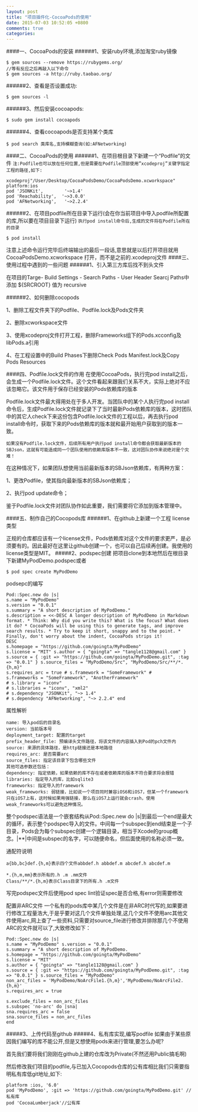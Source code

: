 ```yaml
---
layout: post
title: "项目插件化-CocoaPods的使用"
date: 2015-07-03 10:52:05 +0800
comments: true
categories: 
---
```

####一、CocoaPods的安装
######1、安装ruby环境,添加淘宝ruby镜像

	$ gem sources --remove https://rubygems.org/
	//等有反应之后再敲入以下命令
	$ gem sources -a http://ruby.taobao.org/
	
######2、查看是否设置成功:

	$ gem sources -l
	
######3、然后安装cocoapods:

	$ sudo gem install cocoapods

######4、查看cocoapods是否支持某个类库
	
	$ pod search 类库名,支持模糊查询(如:AFNetworking)
	
####二、CocoaPods的使用
######1、在项目根目录下新建一个“Podfile”的文件
`注:Podfile也可以放在任何位置,但是需要在Podfile顶部使用”xcodeproj”关键字指定工程的路径,如下:`

	xcodeproj"/User/Desktop/CocoaPodsDemo/CocoaPodsDemo.xcworkspace"
	platform:ios
	pod 'JSONKit',		  '~>1.4'
	pod 'Reachability',  '~>3.0.0'
	pod 'AFNetworking',	  '~>2.2.4'
	
######2、在项目podfile所在目录下运行(会在你当前项目中导入podfile所配置的库,所以要在项目目录下运行)
`执行pod install命令后,生成的文件将在Podfile所在的目录`

	$ pod install
	
注意上述命令运行完毕后终端输出的最后一段话,意思就是以后打开项目就用CocoaPodsDemo.xcworkspace 打开，而不是之前的.xcodeproj文件
####三、使用过程中遇到的一些问题
######1、引入第三方库后找不到头文件

在项目的Targe- Build Settings - Search Paths - User Header Searcj Paths中添加 ${SRCROOT} 值为 recursive

######2、如何删除cocopods

1、删除工程文件夹下的Podfile、Podfile.lock及Pods文件夹

2、删除xcworkspace文件

3、使用xcodeproj文件打开工程，删除Frameworks组下的Pods.xcconfig及libPods.a引用

4、在工程设置中的Build Phases下删除Check Pods Manifest.lock及Copy Pods Resources

####四、Podfile.lock文件的作用
在使用CocoaPods，执行完pod install之后，会生成一个Podfile.lock文件。这个文件看起来跟我们关系不大，实际上绝对不应该忽略它。该文件用于保存已经安装的Pods依赖库的版本

Podfile.lock文件最大得用处在于多人开发。当团队中的某个人执行完pod install命令后，生成Podfile.lock文件就记录下了当时最新Pods依赖库的版本，这时团队中的其它人check下来这份包含Podfile.lock文件的工程以后，再去执行pod install命令时，获取下来的Pods依赖库的版本就和最开始用户获取到的版本一致。

`如果没有Podfile.lock文件，后续所有用户执行pod install命令都会获取最新版本的SBJson，这就有可能造成同一个团队使用的依赖库版本不一致，这对团队协作来说绝对是个灾难！`

在这种情况下，如果团队想使用当前最新版本的SBJson依赖库，有两种方案：

1、更改Podfile，使其指向最新版本的SBJson依赖库；

2、执行pod update命令；

鉴于Podfile.lock文件对团队协作如此重要，我们需要将它添加到版本管理中。

####五、制作自己的Cocopods库
######1、在github上新建一个工程
license类型

正规的仓库都应该有一个license文件，Pods依赖库对这个文件的要求更严，是必须要有的。因此最好在这里让github创建一个，也可以自己后续再创建。我使用的license类型是MIT。
#####2、podspec创建
把项目clone到本地然后在根目录下新建MyPodDemo.podspec或者

	$ pod spec create MyPodDemo
	
podsepc的编写

	Pod::Spec.new do |s| 
	s.name = "MyPodDemo" 
	s.version = "0.0.1" 
	s.summary = "A short description of MyPodDemo." 
	s.description = <<-DESC A longer description of MyPodDemo in Markdown format. * Think: Why did you write this? What is the focus? What does it do? * CocoaPods will be using this to generate tags, and improve search results. * Try to keep it short, snappy and to the point. * Finally, don't worry about the indent, CocoaPods strips it! 
	DESC 
	s.homepage = "https://github.com/goingta/MyPodDemo" 
	s.license = "MIT" s.author = { "goingta" => "tangle1128@gmail.com" } 
	s.source = { :git => "https://github.com/goingta/MyPodDemo.git", :tag => "0.0.1" } s.source_files = "MyPodDemo/Src", "MyPodDemo/Src/**/*.{h,m}" 
	s.requires_arc = true # s.framework = "SomeFramework" # 
	s.frameworks = "SomeFramework", "AnotherFramework" 
	# s.library = "iconv" 
	# s.libraries = "iconv", "xml2" 
	# s.dependency "JSONKit", "~> 1.4" 
	# s.dependency "AFNetworking", "~> 2.2.4" end

属性解析

	name: 导入pod后的目录名 
	version: 当前版本号 
	deployment_target: 配置的target 
	prefix_header_file: 预编译头文件路径，将该文件的内容插入到Pod的pch文件内 
	source: 来源的具体路径，是http链接还是本地路径 
	requires_arc: 是否需要arc 
	source_files: 指定该目录下包含哪些文件 
	其他可选参数还包括：
	dependency: 指定依赖，如果依赖的库不存在或者依赖库的版本不符合要求将会报错 
	libraries: 指定导入的库，比如sqlite3 
	frameworks: 指定导入的framework 
	weak_frameworks: 弱链接，比如说一个项目同时兼容iOS6和iOS7，但某一个framework只在iOS7上有，这时候如果用强链接，那么在iOS7上运行就会crash，使用weak_frameworks可以避免这种情况。

整个podspec语法是一个嵌套结构从Pod::Spec.new do |s|到最后一个end是最大的循环，表示整个podspec导入的文件。中间每一个subspec到end结束是一个子目录，Pods会为每个subspec创建一个逻辑目录，相当于Xcode的group概念。|**|中间是subspec的名字，可以随便命名，但后面使用的名称必须一致。

通配符说明

	a{bb,bc}def.{h,m}表示四个文件abbdef.h abbdef.m abcdef.h abcdef.m
	
	*.{h,m,mm}表示所有的.h .m .mm文件
	Class/**/*.{h,m}表示Class目录下的所有.h .m文件

写完podspec文件后使用pod spec lint验证spec是否合格,有error则需要修改

配置非ARC文件
一个私有的pods库中某几个文件是在非ARC时代写的,如果要进行修改工程量浩大,于是乎要对这几个文件单独处理,这几个文件不使用arc其他文件使用arc,网上查了一些资料,只需要对source_file进行修改并排除那几个不使用ARC的文件就可以了,大致修改如下：

	Pod::Spec.new do |s| 
	s.name = "MyPodDemo" s.version = "0.0.1" 
	s.summary = "A short description of MyPodDemo. 
	s.homepage = "https://github.com/goingta/MyPodDemo" 
	s.license = "MIT" 
	s.author = { "goingta" => "tangle1128@gmail.com" } 
	s.source = { :git => "https://github.com/goingta/MyPodDemo.git", :tag => "0.0.1" } s.source_files = "MyPodDemo" 
	non_arc_files = 'MyPodDemo/NoArcFile1.{h,m}','MyPodDemo/NoArcFile2.{h,m}' 
	s.requires_arc = true 
	
	s.exclude_files = non_arc_files 
	s.subspec 'no-arc' do |sna| 
	sna.requires_arc = false 
	sna.source_files = non_arc_files 
	end

#####3、上传代码至github
#####4、私有库实现,编写podfile
如果由于某些原因我们编写的库不能公开,但是又想使用pods来进行管理,要怎么办呢?

首先我们要将我们刚刚在github上建的仓库改为Private(不然还用Public搞毛啊)

然后修改我们项目的podfile,与已加入Cocopods仓库的公有库相比我们只需要指明私有库低git地址,如下:

	platform :ios, '6.0' 
	pod 'MyPodDemo', :git => 'https://github.com/goingta/MyPodDemo.git' //私有库 
	pod 'CocoaLumberjack'//公有库
	

